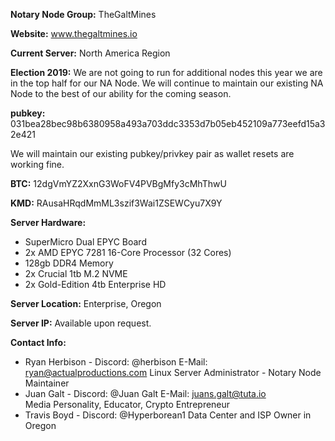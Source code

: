**Notary Node Group:** TheGaltMines

**Website:** www.thegaltmines.io

**Current Server:** North America Region

**Election 2019:** We are not going to run for additional nodes this year we are in the top half for our NA Node. We will continue to maintain our existing NA Node to the best of our ability for the coming season. 

**pubkey:** 031bea28bec98b6380958a493a703ddc3353d7b05eb452109a773eefd15a32e421

We will maintain our existing pubkey/privkey pair as wallet resets are working fine.

**BTC:** 12dgVmYZ2XxnG3WoFV4PVBgMfy3cMhThwU

**KMD:** RAusaHRqdMmML3szif3Wai1ZSEWCyu7X9Y

**Server Hardware:**
 - SuperMicro Dual EPYC Board 
 - 2x AMD EPYC 7281 16-Core Processor (32 Cores)
 - 128gb DDR4 Memory
 - 2x Crucial 1tb M.2 NVME
 - 2x Gold-Edition 4tb Enterprise HD

**Server Location:** Enterprise, Oregon

**Server IP:** Available upon request.

**Contact Info:** 
 - Ryan Herbison - Discord: @herbison  E-Mail: ryan@actualproductions.com
   Linux Server Administrator - Notary Node Maintainer
 - Juan Galt - Discord: @Juan Galt 	E-Mail: juans.galt@tuta.io	
   Media Personality, Educator, Crypto Entrepreneur
 - Travis Boyd - Discord: @Hyperborean1
   Data Center and ISP Owner in Oregon
